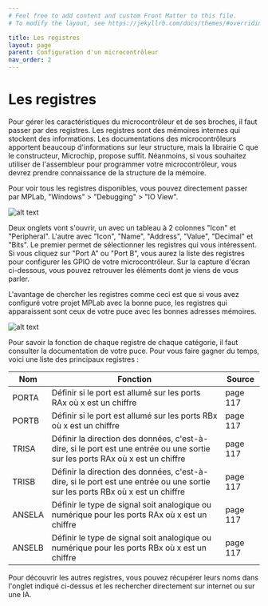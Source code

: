 ```yaml
---
# Feel free to add content and custom Front Matter to this file.
# To modify the layout, see https://jekyllrb.com/docs/themes/#overriding-theme-defaults

title: Les registres
layout: page
parent: Configuration d'un microcontrôleur
nav_order: 2
---
```


# Les registres

Pour gérer les caractéristiques du microcontrôleur et de ses broches, il faut passer par des registres. Les registres sont des mémoires internes qui stockent des informations. Les documentations des microcontrôleurs apportent beaucoup d'informations sur leur structure, mais la librairie C que le constructeur, Microchip, propose suffit. Néanmoins, si vous souhaitez utiliser de l'assembleur pour programmer votre microcontrôleur, vous devrez prendre connaissance de la structure de la mémoire.

Pour voir tous les registres disponibles, vous pouvez directement passer par MPLab, "Windows" > "Debugging" > "IO View".

![alt text](mplab-registerview.png)

Deux onglets vont s'ouvrir, un avec un tableau à 2 colonnes "Icon" et "Peripheral". L'autre avec "Icon", "Name", "Address", "Value", "Decimal" et "Bits". Le premier permet de sélectionner les registres qui vous intéressent. Si vous cliquez sur "Port A" ou "Port B", vous aurez la liste des registres pour configurer les GPIO de votre microcontrôleur. Sur la capture d'écran ci-dessous, vous pouvez retrouver les éléments dont je viens de vous parler.

L'avantage de chercher les registres comme ceci est que si vous avez configuré votre projet MPLab avec la bonne puce, les registres qui apparaissent sont ceux de votre puce avec les bonnes adresses mémoires.

![alt text](mplab-register-port-a.png)

Pour savoir la fonction de chaque registre de chaque catégorie, il faut consulter la documentation de votre puce. Pour vous faire gagner du temps, voici une liste des principaux registres :

| Nom    | Fonction                                                                                                                      | Source   |
|--------|-------------------------------------------------------------------------------------------------------------------------------|----------|
| PORTA  | Définir si le port est allumé sur les ports RAx où x est un chiffre                                                           | page 117 |
| PORTB  | Définir si le port est allumé sur les ports RBx où x est un chiffre                                                           | page 117 |
| TRISA  | Définir la direction des données, c'est-à-dire, si le port est une entrée ou une sortie sur les ports RAx où x est un chiffre | page 117 |
| TRISB  | Définir la direction des données, c'est-à-dire, si le port est une entrée ou une sortie sur les ports RBx où x est un chiffre | page 117 |
| ANSELA | Définir le type de signal soit analogique ou numérique pour les ports RAx où x est un chiffre                                 | page 117 |
| ANSELB | Définir le type de signal soit analogique ou numérique pour les ports RBx où x est un chiffre                                 | page 117 |

Pour découvrir les autres registres, vous pouvez récupérer leurs noms dans l'onglet indiqué ci-dessus et les rechercher directement sur internet ou sur une IA.
